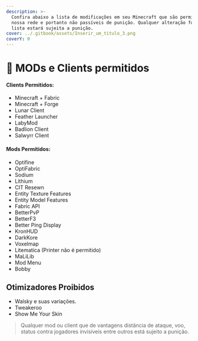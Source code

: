 ```yaml
---
description: >-
  Confira abaixo a lista de modificações em seu Minecraft que são permitidas em
  nossa rede e portanto não passíveis de punição. Qualquer alteração fora da
  lista estará sujeita a punição.
cover: ../.gitbook/assets/Inserir_um_titulo_3.png
coverY: 0
---
```


# 🚧 MODs e Clients permitidos

#### Clients Permitidos:

* Minecraft + Fabric
* Minecraft + Forge
* Lunar Client
* Feather Launcher
* LabyMod
* Badlion Client
* Salwyrr Client

#### Mods Permitidos:

* Optifine
* OptiFabric
* Sodium
* Lithium
* CIT Resewn
* Entity Texture Features
* Entity Model Features
* Fabric API
* BetterPvP
* BetterF3
* Better Ping Display
* KronHUD
* DarkKore
* Voxelmap
* Litematica (Printer não é permitido)
* MaLiLib
* Mod Menu
* Bobby

## Otimizadores Proibidos

* Walsky e suas variações.
* Tweakeroo
* Show Me Your Skin

> Qualquer mod ou client que de vantagens distância de ataque, voo, status contra jogadores invisíveis entre outros está sujeito a punição.
